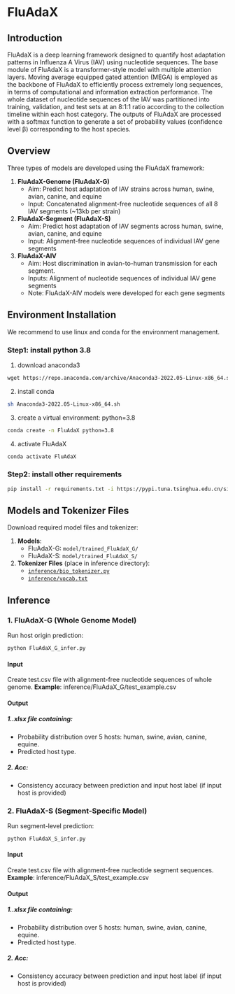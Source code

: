 # FluAdaX
## Introduction
FluAdaX is a deep learning framework designed to quantify host adaptation patterns in Influenza A Virus (IAV) using nucleotide sequences. The base module of FluAdaX is a transformer-style model with multiple attention layers. Moving average equipped gated attention (MEGA) is employed as the backbone of FluAdaX to efficiently process extremely long sequences, in terms of computational and information extraction performance. The whole dataset of nucleotide sequences of the IAV was partitioned into training, validation, and test sets at an 8:1:1 ratio according to the collection timeline within each host category. The outputs of FluAdaX are processed with a softmax function to generate a set of probability values (confidence level β) corresponding to the host species. 
## Overview
Three types of models are developed using the FluAdaX framework:
1. **FluAdaX-Genome (FluAdaX-G)**
   - Aim: Predict host adaptation of IAV strains across human, swine, avian, canine, and equine 
   - Input: Concatenated alignment-free nucleotide sequences of all 8 IAV segments (~13kb per strain)
2. **FluAdaX-Segment (FluAdaX-S)**
   - Aim: Predict host adaptation of IAV segments across human, swine, avian, canine, and equine
   - Input: Alignment-free nucleotide sequences of individual IAV gene segments
3. **FluAdaX-AIV**
   - Aim: Host discrimination in avian-to-human transmission for each segment.
   - Inputs: Alignment of nucleotide sequences of individual IAV gene segments
   - Note: FluAdaX-AIV models were developed for each gene segments
## Environment Installation
We recommend to use linux and conda for the environment management.

### Step1: install python 3.8
1) download anaconda3
```bash
wget https://repo.anaconda.com/archive/Anaconda3-2022.05-Linux-x86_64.sh
```
2) install conda
```bash
sh Anaconda3-2022.05-Linux-x86_64.sh
```
3) create a virtual environment: python=3.8
```bash
conda create -n FluAdaX python=3.8
```
4) activate FluAdaX
```bash
conda activate FluAdaX
```
### Step2: install other requirements
```bash
pip install -r requirements.txt -i https://pypi.tuna.tsinghua.edu.cn/simple
```

## Models and Tokenizer Files
Download required model files and tokenizer:
1. **Models**:
   - FluAdaX-G: `model/trained_FluAdaX_G/`
   - FluAdaX-S: `model/trained_FluAdaX_S/`
2. **Tokenizer Files** (place in inference directory):
   - [`inference/bio_tokenizer.py`](path/to/inference/bio_tokenizer.py)
   - [`inference/vocab.txt`](path/to/inference/vocab.txt)

## Inference
### 1. FluAdaX-G (Whole Genome Model)
Run host origin prediction:
```bash
python FluAdaX_G_infer.py
```
#### Input
Create test.csv file with alignment-free nucleotide sequences of whole genome. 
**Example**: inference/FluAdaX_G/test_example.csv
#### Output
##### 1.**.xlsx file** containing:
   - Probability distribution over 5 hosts: human, swine, avian, canine, equine.
   - Predicted host type.
##### 2. **Acc**: 
   - Consistency accuracy between prediction and input host label (if input host is provided)

### 2. FluAdaX-S (Segment-Specific Model)
Run segment-level prediction:
```bash
python FluAdaX_S_infer.py
```
#### Input
Create test.csv file with alignment-free nucleotide segment sequences. 
**Example**: inference/FluAdaX_S/test_example.csv
#### Output
##### 1.**.xlsx file** containing:
   - Probability distribution over 5 hosts: human, swine, avian, canine, equine.
   - Predicted host type.
##### 2. **Acc**: 
   - Consistency accuracy between prediction and input host label (if input host is provided)
